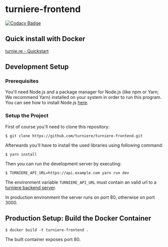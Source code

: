 # turniere-frontend

[![Codacy Badge](https://api.codacy.com/project/badge/Grade/300915a8466f4f059150b543e9a6d1b0)](https://app.codacy.com/app/JP1998/turniere-frontend?utm_source=github.com&utm_medium=referral&utm_content=turniere/turniere-frontend&utm_campaign=Badge_Grade_Dashboard)

## Quick install with Docker
[turnie.re - Quickstart](https://github.com/turniere/turniere-quickstart)

## Development Setup
### Prerequisites

You'll need Node.js and a package manager for Node.js (like npm or Yarn; We recommend Yarn) installed on your system in order to run this program. You can see how to install Node.js [here](https://nodejs.org/en/).

### Setup the Project

First of course you'll need to clone this repository:

```
$ git clone https://github.com/turniere/turniere-frontend.git
```

Afterwards you'll have to install the used libraries using following command:

```
$ yarn install
```

Then you can run the development server by executing:
```
$ TURNIERE_API_URL=https://api.example.com yarn run dev
```
The environment variable `TURNIERE_API_URL` must contain an valid url to a [turniere backend server](https://github.com/turniere/turniere-backend).
 
In production environment the server runs on port 80, otherwise on port 3000.

## Production Setup: Build the Docker Container

```
$ docker build -t turniere-frontend .
```

The built container exposes port 80.

